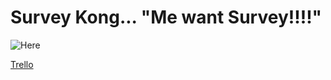 # Survey Kong... "Me want Survey!!!!"

![Here](http://i.imgur.com/caXExjm.jpg)

[Trello](https://trello.com/b/GSIU1wJz/survey-gorilla)
